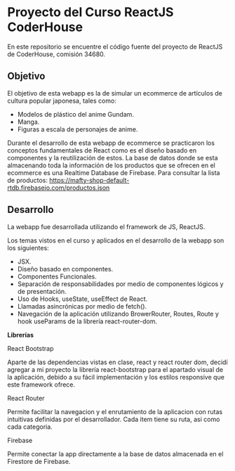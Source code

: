 # Proyecto del Curso ReactJS CoderHouse

En este repositorio se encuentre el código fuente del proyecto de ReactJS de CoderHouse, comisión 34680.

## Objetivo
El objetivo de esta webapp es la de simular un ecommerce de artículos de cultura popular japonesa, tales como:
* Modelos de plástico del anime Gundam.
* Manga.
* Figuras a escala de personajes de anime.

Durante el desarrollo de esta webapp de ecommerce se practicaron los conceptos fundamentales de React como es el diseño basado en componentes y la reutilización de estos.
La base de datos donde se esta almacenando toda la información de los productos que se ofrecen en el ecommerce es una Realtime Database de Firebase.
Para consultar la lista de productos:
https://mafty-shop-default-rtdb.firebaseio.com/productos.json

## Desarrollo

La webapp fue desarrollada utilizando el framework de JS, ReactJS.

Los temas vistos en el curso y aplicados en el desarrollo de la webapp son los siguientes:

* JSX.
* Diseño basado en componentes.
* Componentes Funcionales.
* Separación de responsabilidades por medio de componentes lógicos y de presentación.
* Uso de Hooks, useState, useEffect de React.
* Llamadas asincrónicas por medio de fetch().
* Navegación de la aplicación utilizando BrowerRouter, Routes, Route y hook useParams de la librería react-router-dom.

**Librerías**

React Bootstrap

Aparte de las dependencias vistas en clase, react y react router dom, decidí agregar a mi proyecto la librería react-bootstrap para el apartado visual de la aplicación, debido a su fácil implementación y los estilos responsive que este framework ofrece.

React Router

Permite facilitar la navegacion y el enrutamiento de la aplicacion con rutas intuitivas definidas por el desarrollador.
Cada item tiene su ruta, asi como cada categoria.

Firebase

Permite conectar la app directamente a la base de datos almacenada en el Firestore de Firebase. 
